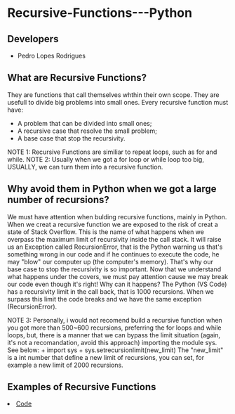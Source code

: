 # Recursive-Functions---Python


## Developers

* Pedro Lopes Rodrigues


## What are Recursive Functions?

They are functions that call themselves whthin their own scope.
They are usefull to divide big problems into small ones.
Every recursive function must have:
+ A problem that can be divided into small ones;
+ A recursive case that resolve the small problem;
+ A base case that stop the recursivity.

NOTE 1: Recursive Functions are similiar to repeat loops, such as for and while.
NOTE 2: Usually when we got a for loop or while loop too big, USUALLY, we can turn them into a recursive function.


## Why avoid them in Python when we got a large number of recursions?
We must have attention when bulding recursive functions, mainly in Python. When we creat a recursive function we are exposed to the risk of creat a state of Stack Overflow. This is the name of what happens when we overpass the maximum limit of recursivity inside the call stack. It will raise us an Exception called RecursionError, that is the Python warning us that's something wrong in our code and if he continues to execute the code, he may "blow" our computer up (the computer's memory). That's why our base case to stop the recursivity is so important.
Now that we understand what happens under the covers, we must pay attention cause we may break our code even though it's right! Why can it happens? The Python (VS Code) has a recursivity limit in the call back, that is 1000 recursions. When we surpass this limit the code breaks and we have the same exception (RecursionError).

NOTE 3: Personally, i would not recomend build a recursive function when you got more than 500~600 recursions, preferring the for loops and while loops, but, there is a manner that we can bypass the limit situation (again, it's not a recomandation, avoid this approach) importing the module sys. See below:
    + import sys
    + sys.setrecursionlimit(new_limit)
    The "new_limit" is a int number that define a new limit of recursions, you can set, for example a new limit of 2000 recursions.


## Examples of Recursive Functions

<li><a href="/src/"> Code</a></li>

